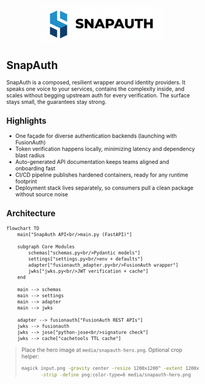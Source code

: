 <p align="center">
  <img src="media/snapauth-hero.png" alt="SnapAuth logo" width="320" />
</p>

# SnapAuth

SnapAuth is a composed, resilient wrapper around identity providers. It speaks one voice to your services, contains the complexity inside, and scales without begging upstream auth for every verification. The surface stays small, the guarantees stay strong.

## Highlights

- One façade for diverse authentication backends (launching with FusionAuth)
- Token verification happens locally, minimizing latency and dependency blast radius
- Auto-generated API documentation keeps teams aligned and onboarding fast
- CI/CD pipeline publishes hardened containers, ready for any runtime footprint
- Deployment stack lives separately, so consumers pull a clean package without source noise

## Architecture

```mermaid
flowchart TD
    main["SnapAuth API<br/>main.py (FastAPI)"]

    subgraph Core Modules
        schemas["schemas.py<br/>Pydantic models"]
        settings["settings.py<br/>env + defaults"]
        adapter["fusionauth_adapter.py<br/>FusionAuth wrapper"]
        jwks["jwks.py<br/>JWT verification + cache"]
    end

    main --> schemas
    main --> settings
    main --> adapter
    main --> jwks

    adapter --> fusionauth["FusionAuth REST APIs"]
    jwks --> fusionauth
    jwks --> jose["python-jose<br/>signature check"]
    jwks --> cache["cachetools TTL cache"]
```

> Place the hero image at `media/snapauth-hero.png`. Optional crop helper:
>
> ```bash
> magick input.png -gravity center -resize 1200x1200^ -extent 1200x1200 \
>        -strip -define png:color-type=6 media/snapauth-hero.png
> ```
